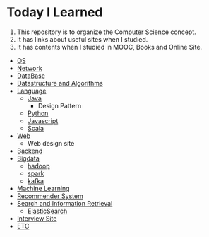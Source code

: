 # Today I Learned

1. This repository is to organize the Computer Science concept. 
2. It has links about useful sites when I studied.
3. It has contents when I studied in MOOC, Books and Online Site. 

* [OS](./os.md)
* [Network](./network.md)
* [DataBase](./db.md)
* [Datastructure and Algorithms](./dataStructure_algotithms.md)
* [Language](./language/README.md)
  * [Java](./language/java.md)
    * Design Pattern
  * [Python](./language/python.md)
  * [Javascript](./language/javascript.md)
  * [Scala](./language/scala.md)
* [Web](./web.md)
  * Web design site
* [Backend](./backend.md)
* [Bigdata](./bigdata/README.md)
  * [hadoop](./bigdata/hadoop.md)
  * [spark](./bigdata/spark.md)
  * [kafka](./bigdata/kafka.md)
* [Machine Learning](./ml.md)
* [Recommender System](./recsys.md)
* [Search and Information Retrieval](./search_ir/README.md)
  * [ElasticSearch](./search_ir/elasticsearch.md)
* [Interview Site](./intervew_site.md)
* [ETC](./etc.md)
